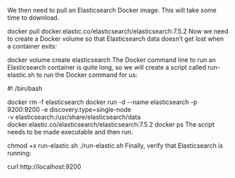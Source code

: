 We then need to pull an Elasticsearch Docker image. This will take some time to download.

docker pull docker.elastic.co/elasticsearch/elasticsearch:7.5.2
Now we need to create a Docker volume so that Elasticsearch data doesn’t get lost when a container exits:

docker volume create elasticsearch
The Docker command line to run an Elasticsearch container is quite long, so we will create a script called run-elastic.sh to run the Docker command for us:

#! /bin/bash

docker rm -f elasticsearch
docker run -d --name elasticsearch -p 9200:9200 -e discovery.type=single-node \
    -v elasticsearch:/usr/share/elasticsearch/data \
    docker.elastic.co/elasticsearch/elasticsearch:7.5.2
docker ps
The script needs to be made executable and then run.

chmod +x run-elastic.sh
./run-elastic.sh
Finally, verify that Elasticsearch is running:

curl http://localhost:9200